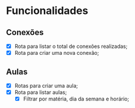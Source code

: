 # Funcionalidades

## Conexões

- [x] Rota para listar o total de conexões realizadas;
- [x] Rota para criar uma nova conexão;

## Aulas

- [x] Rotas para criar uma aula;
- [x] Rota para listar aulas;
    - [x] Filtrar por matéria, dia da semana e horário;
